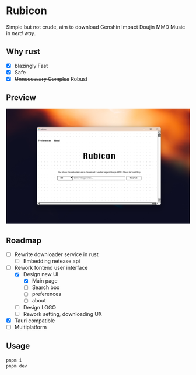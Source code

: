 # Rubicon

Simple but not crude, aim to download Genshin Impact Doujin MMD Music in _nerd way_.

## Why rust

- [x] blazingly Fast
- [x] Safe
- [x] <del>Unnecessary Complex</del> Robust

## Preview

![preview](./assets/preview.png)

## Roadmap

- [ ] Rewrite downloader service in rust
  - [ ] Embedding netease api
- [ ] Rework fontend user interface
  - [x] Design new UI
    - [x] Main page
    - [ ] Search box
    - [ ] preferences
    - [ ] about
  - [ ] Design LOGO
  - [ ] Rework setting, downloading UX
- [x] Tauri compatible
- [ ] Multiplatform

## Usage

```shell
pnpm i
pnpm dev
```
